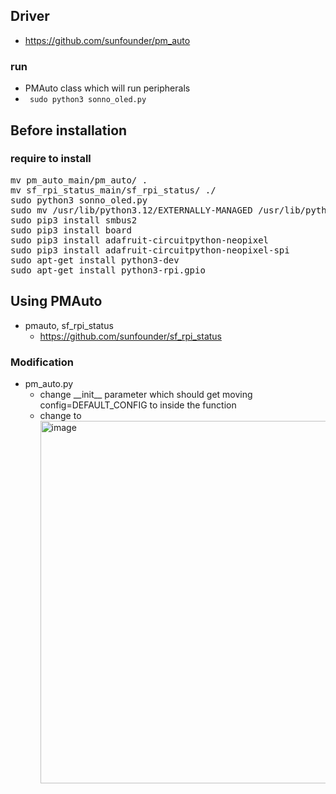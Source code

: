 ## Driver
- https://github.com/sunfounder/pm_auto
### run
- PMAuto class which will run peripherals
- <code> sudo python3 sonno_oled.py </code>
  
## Before installation
### require to install 
<pre>
mv pm_auto_main/pm_auto/ .
mv sf_rpi_status_main/sf_rpi_status/ ./
sudo python3 sonno_oled.py 
sudo mv /usr/lib/python3.12/EXTERNALLY-MANAGED /usr/lib/python3.12/EXTERNALLY-MANAGED_OLD
sudo pip3 install smbus2 
sudo pip3 install board
sudo pip3 install adafruit-circuitpython-neopixel
sudo pip3 install adafruit-circuitpython-neopixel-spi
sudo apt-get install python3-dev 
sudo apt-get install python3-rpi.gpio
</pre>



## Using PMAuto
- pmauto, sf_rpi_status
  - https://github.com/sunfounder/sf_rpi_status
    
### Modification
- pm_auto.py
  - change \_\_init\_\_ parameter which should get moving config=DEFAULT_CONFIG to inside the function 
  - change to <img width="580" alt="image" src="https://github.com/user-attachments/assets/cd10f814-5b7e-4aca-a5cc-a1ffdb218d0c">

